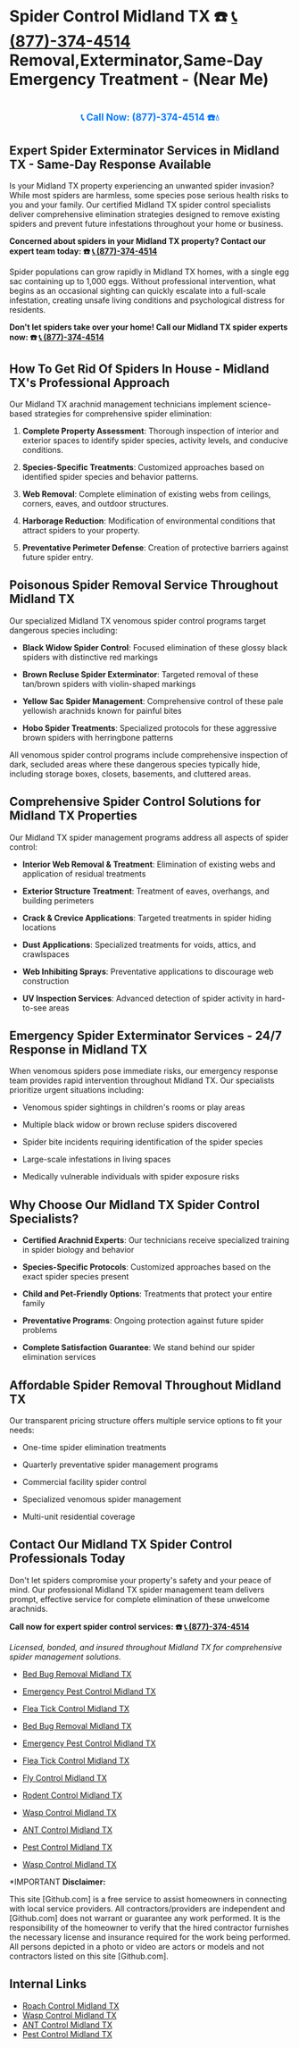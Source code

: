 # Spider Control Midland TX ☎️ [📞 (877)-374-4514](https://pest-control-4514.netlify.app) Removal,Exterminator,Same-Day Emergency Treatment - (Near Me)
# 

<p align="center" style="font-size: 1.2em; font-weight: bold; margin: 20px 0;">
  <a href="https://pest-control-4514.netlify.app" target="_blank" style="color: #007BFF; text-decoration: none;">📞 Call Now: (877)-374-4514 ☎️💧</a>
</p>

## Expert Spider Exterminator Services in Midland TX - Same-Day Response Available

Is your Midland TX property experiencing an unwanted spider invasion? While most spiders are harmless, some species pose serious health risks to you and your family. Our certified Midland TX spider control specialists deliver comprehensive elimination strategies designed to remove existing spiders and prevent future infestations throughout your home or business.

**Concerned about spiders in your Midland TX property? Contact our expert team today: ☎️ [📞 (877)-374-4514](https://pest-control-4514.netlify.app)**

Spider populations can grow rapidly in Midland TX homes, with a single egg sac containing up to 1,000 eggs. Without professional intervention, what begins as an occasional sighting can quickly escalate into a full-scale infestation, creating unsafe living conditions and psychological distress for residents.

**Don't let spiders take over your home! Call our Midland TX spider experts now: ☎️ [📞 (877)-374-4514](https://pest-control-4514.netlify.app)**

## How To Get Rid Of Spiders In House - Midland TX's Professional Approach

Our Midland TX arachnid management technicians implement science-based strategies for comprehensive spider elimination:

1. **Complete Property Assessment**: Thorough inspection of interior and exterior spaces to identify spider species, activity levels, and conducive conditions.

2. **Species-Specific Treatments**: Customized approaches based on identified spider species and behavior patterns.

3. **Web Removal**: Complete elimination of existing webs from ceilings, corners, eaves, and outdoor structures.

4. **Harborage Reduction**: Modification of environmental conditions that attract spiders to your property.

5. **Preventative Perimeter Defense**: Creation of protective barriers against future spider entry.

## Poisonous Spider Removal Service Throughout Midland TX

Our specialized Midland TX venomous spider control programs target dangerous species including:

- **Black Widow Spider Control**: Focused elimination of these glossy black spiders with distinctive red markings

- **Brown Recluse Spider Exterminator**: Targeted removal of these tan/brown spiders with violin-shaped markings

- **Yellow Sac Spider Management**: Comprehensive control of these pale yellowish arachnids known for painful bites

- **Hobo Spider Treatments**: Specialized protocols for these aggressive brown spiders with herringbone patterns

All venomous spider control programs include comprehensive inspection of dark, secluded areas where these dangerous species typically hide, including storage boxes, closets, basements, and cluttered areas.

## Comprehensive Spider Control Solutions for Midland TX Properties

Our Midland TX spider management programs address all aspects of spider control:

- **Interior Web Removal & Treatment**: Elimination of existing webs and application of residual treatments

- **Exterior Structure Treatment**: Treatment of eaves, overhangs, and building perimeters

- **Crack & Crevice Applications**: Targeted treatments in spider hiding locations

- **Dust Applications**: Specialized treatments for voids, attics, and crawlspaces

- **Web Inhibiting Sprays**: Preventative applications to discourage web construction

- **UV Inspection Services**: Advanced detection of spider activity in hard-to-see areas

## Emergency Spider Exterminator Services - 24/7 Response in Midland TX

When venomous spiders pose immediate risks, our emergency response team provides rapid intervention throughout Midland TX. Our specialists prioritize urgent situations including:

- Venomous spider sightings in children's rooms or play areas

- Multiple black widow or brown recluse spiders discovered

- Spider bite incidents requiring identification of the spider species

- Large-scale infestations in living spaces

- Medically vulnerable individuals with spider exposure risks

## Why Choose Our Midland TX Spider Control Specialists?

- **Certified Arachnid Experts**: Our technicians receive specialized training in spider biology and behavior

- **Species-Specific Protocols**: Customized approaches based on the exact spider species present

- **Child and Pet-Friendly Options**: Treatments that protect your entire family

- **Preventative Programs**: Ongoing protection against future spider problems

- **Complete Satisfaction Guarantee**: We stand behind our spider elimination services

## Affordable Spider Removal Throughout Midland TX

Our transparent pricing structure offers multiple service options to fit your needs:

- One-time spider elimination treatments

- Quarterly preventative spider management programs

- Commercial facility spider control

- Specialized venomous spider management

- Multi-unit residential coverage

## Contact Our Midland TX Spider Control Professionals Today

Don't let spiders compromise your property's safety and your peace of mind. Our professional Midland TX spider management team delivers prompt, effective service for complete elimination of these unwelcome arachnids.

**Call now for expert spider control services: ☎️ [📞 (877)-374-4514](https://pest-control-4514.netlify.app)**

*Licensed, bonded, and insured throughout Midland TX for comprehensive spider management solutions.*


- [Bed Bug Removal Midland TX](https://github.com/allyoucaneatsushiin/plumbing-texas/blob/main/Bed-Bug-Removal-Midland-TX-877-374-4514-Exterminator-Same-Day-Emergency-Treatment-Near-Me.md)
- [Emergency Pest Control Midland TX](https://github.com/allyoucaneatsushiin/plumbing-texas/blob/main/Emergency-Pest-Control-Midland-TX-877-374-4514-24-7-Fast-Response-Near-Me.md)
- [Flea Tick Control Midland TX](https://github.com/allyoucaneatsushiin/plumbing-texas/blob/main/Flea-Tick-Control-Midland-TX-877-374-4514-Removal-Exterminator-Same-Day-Emergency-Treatment-Near-Me.md)


- [Bed Bug Removal Midland TX](https://github.com/allyoucaneatsushiin/plumbing-texas/blob/main/Bed-Bug-Removal-Midland-TX-877-374-4514-Exterminator-Same-Day-Emergency-Treatment-Near-Me.md)
- [Emergency Pest Control Midland TX](https://github.com/allyoucaneatsushiin/plumbing-texas/blob/main/Emergency-Pest-Control-Midland-TX-877-374-4514-24-7-Fast-Response-Near-Me.md)
- [Flea Tick Control Midland TX](https://github.com/allyoucaneatsushiin/plumbing-texas/blob/main/Flea-Tick-Control-Midland-TX-877-374-4514-Removal-Exterminator-Same-Day-Emergency-Treatment-Near-Me.md)


- [Fly Control Midland TX](https://github.com/allyoucaneatsushiin/plumbing-texas/blob/main/Fly-Control-Midland-TX-877-374-4514-Prevention-Same-Day-Emergency-Treatment-Near-Me.md)
- [Rodent Control Midland TX](https://github.com/allyoucaneatsushiin/plumbing-texas/blob/main/Rodent-Control-Midland-TX-877-374-4514-Rat-Removal-Exterminator-Same-Day-Emergency-Treatment-Near-Me.md)
- [Wasp Control Midland TX](https://github.com/allyoucaneatsushiin/plumbing-texas/blob/main/Wasp-Control-Midland-TX-877-374-4514-Removal-Exterminator-Same-Day-Emergency-Treatment-Near-Me.md)


- [ANT Control Midland TX](https://github.com/allyoucaneatsushiin/plumbing-texas/blob/main/ANT-Control-Midland-TX-877-374-4514-Prevention-Extermination-Same-Day-Emergency-Treatment-Near-Me.md)
- [Pest Control Midland TX](https://github.com/allyoucaneatsushiin/plumbing-texas/blob/main/Pest-Control-Midland-TX-877-374-4514-Exterminator-Same-Day-Emergency-Treatment-Near-Me.md)
- [Wasp Control Midland TX](https://github.com/allyoucaneatsushiin/plumbing-texas/blob/main/Wasp-Control-Midland-TX-877-374-4514-Removal-Exterminator-Same-Day-Emergency-Treatment-Near-Me.md)


*IMPORTANT **Disclaimer:**  

This site [Github.com] is a free service to assist homeowners in connecting with local service providers. All contractors/providers are independent and [Github.com] does not warrant or guarantee any work performed. It is the responsibility of the homeowner to verify that the hired contractor furnishes the necessary license and insurance required for the work being performed. All persons depicted in a photo or video are actors or models and not contractors listed on this site [Github.com].


## Internal Links
- [Roach Control Midland TX](https://github.com/allyoucaneatsushiin/plumbing-texas/blob/main/Roach-Control-Midland-TX-877-374-4514-Removal-Exterminator-Same-Day-Emergency-Treatment-Near-Me.md)
- [Wasp Control Midland TX](https://github.com/allyoucaneatsushiin/plumbing-texas/blob/main/Wasp-Control-Midland-TX-877-374-4514-Removal-Exterminator-Same-Day-Emergency-Treatment-Near-Me.md)
- [ANT Control Midland TX](https://github.com/allyoucaneatsushiin/plumbing-texas/blob/main/ANT-Control-Midland-TX-877-374-4514-Prevention-Extermination-Same-Day-Emergency-Treatment-Near-Me.md)
- [Pest Control Midland TX](https://github.com/allyoucaneatsushiin/plumbing-texas/blob/main/Pest-Control-Midland-TX-877-374-4514-Exterminator-Same-Day-Emergency-Treatment-Near-Me.md)
